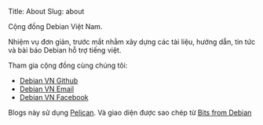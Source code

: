Title: About
Slug: about

Cộng đồng Debian Việt Nam.

Nhiệm vụ đơn giản, trước mắt nhằm xây dựng các tài liệu, hướng dẫn, tin tức và bài báo Debian hỗ trợ tiếng việt.

Tham gia cộng đồng cùng chúng tôi:

 * [Debian VN Github](http://github.com/Debian-VN)
 * [Debian VN Email](mailto:debian-vn@googlegroups.com)
 * [Debian VN Facebook](https://www.facebook.com/groups/426931777506013/)


Blogs này sử dụng [Pelican][pelican]. Và giao diện được sao chép từ [Bits from Debian](https://bits.debian.org/)

[pelican]: http://getpelican.com/ "Find out about Pelican"
[debian]: http://www.debian.org "Debian - The Universal Operating System"
[gitdo]: http://anonscm.debian.org/cgit/publicity/bits.git
[wwwlicense]: http://www.debian.org/license
[debian-publicity]: https://lists.debian.org/debian-publicity/
